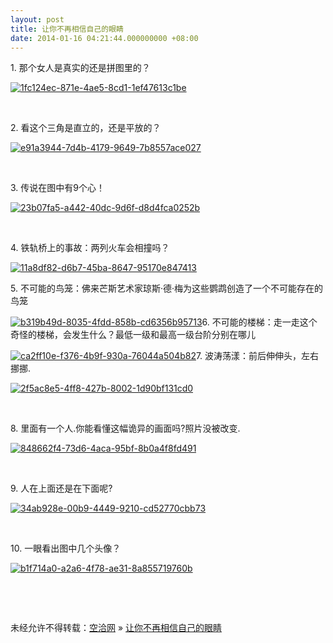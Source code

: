 ```yaml
---
layout: post
title: 让你不再相信自己的眼睛
date: 2014-01-16 04:21:44.000000000 +08:00
---
```


<span>1. 那个女人是真实的还是拼图里的？</span>­

[![1fc124ec-871e-4ae5-8cd1-1ef47613c1be](http://kongqia.com/wp-content/uploads/2014/01/1fc124ec-871e-4ae5-8cd1-1ef47613c1be.jpg)](http://kongqia.com/wp-content/uploads/2014/01/1fc124ec-871e-4ae5-8cd1-1ef47613c1be.jpg)

 

2. <span>看这个三角是直立的，还是平放的？</span>­

[![e91a3944-7d4b-4179-9649-7b8557ace027](http://kongqia.com/wp-content/uploads/2014/01/e91a3944-7d4b-4179-9649-7b8557ace027.jpg)](http://kongqia.com/wp-content/uploads/2014/01/e91a3944-7d4b-4179-9649-7b8557ace027.jpg)

 

3. <span>传说在图中有9个心！</span>­

[![23b07fa5-a442-40dc-9d6f-d8d4fca0252b](http://kongqia.com/wp-content/uploads/2014/01/23b07fa5-a442-40dc-9d6f-d8d4fca0252b.jpg)](http://kongqia.com/wp-content/uploads/2014/01/23b07fa5-a442-40dc-9d6f-d8d4fca0252b.jpg)

 

4. <span>铁轨桥上的事故：两列火车会相撞吗？</span>­

[![11a8df82-d6b7-45ba-8647-95170e847413](http://kongqia.com/wp-content/uploads/2014/01/11a8df82-d6b7-45ba-8647-95170e847413.jpg)](http://kongqia.com/wp-content/uploads/2014/01/11a8df82-d6b7-45ba-8647-95170e847413.jpg)

5. <span>不可能的鸟笼：佛来芒斯艺术家琼斯·德·梅为这些鹦鹉创造了一个不可能存在的鸟笼</span>­

[![b319b49d-8035-4fdd-858b-cd6356b95713](http://kongqia.com/wp-content/uploads/2014/01/b319b49d-8035-4fdd-858b-cd6356b95713.jpg)](http://kongqia.com/wp-content/uploads/2014/01/b319b49d-8035-4fdd-858b-cd6356b95713.jpg)6. 不可能的楼梯：走一走这个奇怪的楼梯，会发生什么？最低一级和最高一级台阶分别在哪儿­

[![ca2ff10e-f376-4b9f-930a-76044a504b82](http://kongqia.com/wp-content/uploads/2014/01/ca2ff10e-f376-4b9f-930a-76044a504b82.jpg)](http://kongqia.com/wp-content/uploads/2014/01/ca2ff10e-f376-4b9f-930a-76044a504b82.jpg)7. <span>波涛荡漾：前后伸伸头，左右挪挪.</span>­

[![2f5ac8e5-4ff8-427b-8002-1d90bf131cd0](http://kongqia.com/wp-content/uploads/2014/01/2f5ac8e5-4ff8-427b-8002-1d90bf131cd0.jpg)](http://kongqia.com/wp-content/uploads/2014/01/2f5ac8e5-4ff8-427b-8002-1d90bf131cd0.jpg)

 

8. <span>里面有一个人.你能看懂这幅诡异的画面吗?照片没被改变.</span>­

[![848662f4-73d6-4aca-95bf-8b0a4f8fd491](http://kongqia.com/wp-content/uploads/2014/01/848662f4-73d6-4aca-95bf-8b0a4f8fd491.jpg)](http://kongqia.com/wp-content/uploads/2014/01/848662f4-73d6-4aca-95bf-8b0a4f8fd491.jpg)

 

9. <span>人在上面还是在下面呢?</span>­

[![34ab928e-00b9-4449-9210-cd52770cbb73](http://kongqia.com/wp-content/uploads/2014/01/34ab928e-00b9-4449-9210-cd52770cbb73.jpg)](http://kongqia.com/wp-content/uploads/2014/01/34ab928e-00b9-4449-9210-cd52770cbb73.jpg)

 

10. <span>一眼看出图中几个头像？</span>­

[![b1f714a0-a2a6-4f78-ae31-8a855719760b](http://kongqia.com/wp-content/uploads/2014/01/b1f714a0-a2a6-4f78-ae31-8a855719760b.jpg)](http://kongqia.com/wp-content/uploads/2014/01/b1f714a0-a2a6-4f78-ae31-8a855719760b.jpg)

 

 

未经允许不得转载：[空洽网](http://kongqia.com) » [让你不再相信自己的眼睛](http://kongqia.com/33212.html)


